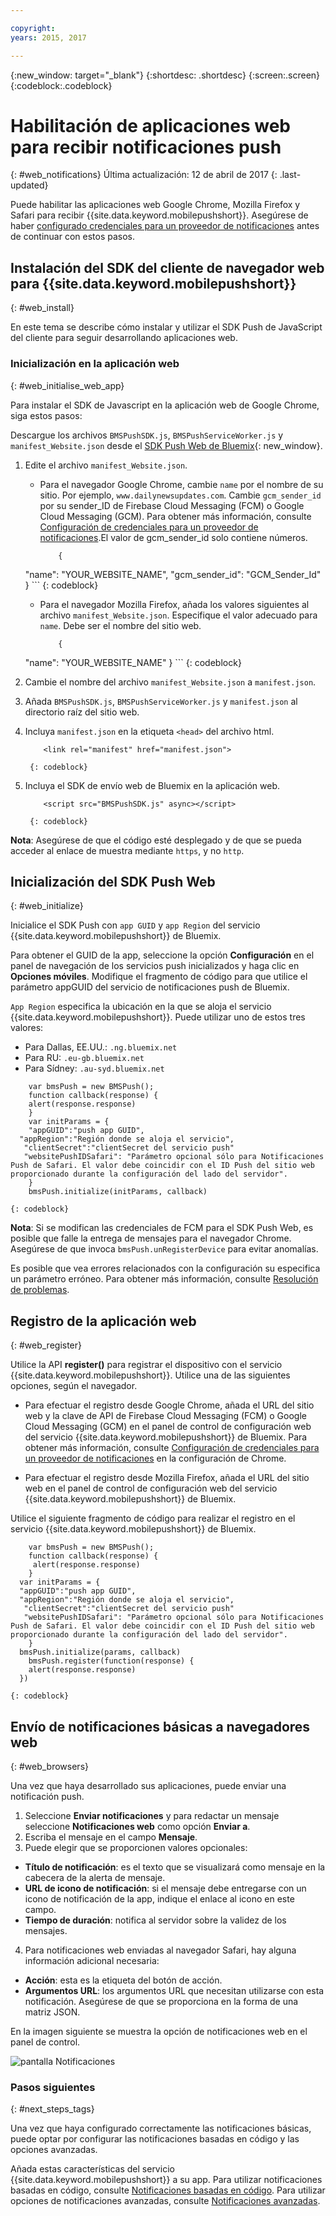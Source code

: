 ```yaml
---

copyright:
years: 2015, 2017

---
```


{:new_window: target="_blank"}
{:shortdesc: .shortdesc}
{:screen:.screen}
{:codeblock:.codeblock}

# Habilitación de aplicaciones web para recibir notificaciones push
{: #web_notifications}
Última actualización: 12 de abril de 2017
{: .last-updated}

Puede habilitar las aplicaciones web Google Chrome, Mozilla Firefox y Safari para recibir {{site.data.keyword.mobilepushshort}}. Asegúrese de haber [configurado credenciales para un proveedor de notificaciones](t__main_push_config_provider.html) antes de continuar con estos pasos.

## Instalación del SDK del cliente de navegador web para {{site.data.keyword.mobilepushshort}}
{: #web_install}

En este tema se describe cómo instalar y utilizar el SDK Push de JavaScript del cliente para seguir desarrollando aplicaciones web.

### Inicialización en la aplicación web
{: #web_initialise_web_app}

Para instalar el SDK de Javascript en la aplicación web de Google Chrome, siga estos pasos:

Descargue los archivos `BMSPushSDK.js`, `BMSPushServiceWorker.js` y `manifest_Website.json` desde el [SDK Push Web de Bluemix](https://codeload.github.com/ibm-bluemix-mobile-services/bms-clientsdk-javascript-webpush/zip/master){: new_window}.

1. Edite el archivo `manifest_Website.json`.
	- Para el navegador Google Chrome, cambie `name` por el nombre de su sitio. Por ejemplo, `www.dailynewsupdates.com`. Cambie `gcm_sender_id` por su sender_ID de Firebase Cloud Messaging (FCM) o Google Cloud Messaging (GCM). Para obtener más información, consulte [Configuración de credenciales para un proveedor de notificaciones](t__main_push_config_provider.html).El valor de gcm_sender_id solo contiene números.

		```
			{
	"name": "YOUR_WEBSITE_NAME",
  			"gcm_sender_id": "GCM_Sender_Id"
			 }
		```
    		{: codeblock}
 
	- Para el navegador Mozilla Firefox, añada los valores siguientes al archivo `manifest_Website.json`. Especifique el valor adecuado para `name`. Debe ser el nombre del sitio web.

		```
			{ 
	"name": "YOUR_WEBSITE_NAME"
			 }
		```
    		{: codeblock}

2. Cambie el nombre del archivo `manifest_Website.json` a `manifest.json`.
3. Añada `BMSPushSDK.js`, `BMSPushServiceWorker.js` y `manifest.json` al directorio raíz del sitio web.
3. Incluya `manifest.json` en la etiqueta `<head>` del archivo html.
	```
		<link rel="manifest" href="manifest.json">
	```
    	{: codeblock}
4. Incluya el SDK de envío web de Bluemix en la aplicación web.
	```
		<script src="BMSPushSDK.js" async></script>
	```
    	{: codeblock}

**Nota**: Asegúrese de que el código esté desplegado y de que se pueda acceder al enlace de muestra mediante `https`, y no `http`. 

## Inicialización del SDK Push Web 
{: #web_initialize}

Inicialice el SDK Push con `app GUID` y `app Region` del servicio {{site.data.keyword.mobilepushshort}} de Bluemix.  

Para obtener el GUID de la app, seleccione la opción **Configuración** en el panel de navegación de los servicios push inicializados y haga clic en **Opciones móviles**. Modifique el fragmento de código para que utilice el parámetro appGUID del servicio de notificaciones push de Bluemix.

`App Region` especifica la ubicación en la que se aloja el servicio {{site.data.keyword.mobilepushshort}}. Puede utilizar uno de estos tres valores:

 - Para Dallas, EE.UU.:	 `.ng.bluemix.net`
 - Para RU:			 `.eu-gb.bluemix.net`
 - Para Sídney:		 `.au-syd.bluemix.net`

```
	var bmsPush = new BMSPush();
    function callback(response) {
 	alert(response.response)
    }
  	var initParams = {
  	"appGUID":"push app GUID",
  "appRegion":"Región donde se aloja el servicio",
   "clientSecret":"clientSecret del servicio push"
   "websitePushIDSafari": "Parámetro opcional sólo para Notificaciones Push de Safari. El valor debe coincidir con el ID Push del sitio web proporcionado durante la configuración del lado del servidor".
    }
  	bmsPush.initialize(initParams, callback)
```
	{: codeblock}

**Nota**: Si se modifican las credenciales de FCM para el SDK Push Web, es posible que falle la entrega de mensajes para el navegador Chrome. Asegúrese de que invoca `bmsPush.unRegisterDevice` para evitar anomalías.

Es posible que vea errores relacionados con la configuración su especifica un parámetro erróneo. Para obtener más información, consulte [Resolución de problemas](troubleshooting.html).

## Registro de la aplicación web
{: #web_register}

Utilice la API **register()** para registrar el dispositivo con el servicio {{site.data.keyword.mobilepushshort}}. Utilice una de las siguientes opciones, según el navegador.

- Para efectuar el registro desde Google Chrome, añada el URL del sitio web y la clave de API de Firebase Cloud Messaging (FCM) o Google Cloud Messaging (GCM) en el panel de control de configuración web del servicio {{site.data.keyword.mobilepushshort}} de Bluemix. Para obtener más información, consulte [Configuración de credenciales para un proveedor de notificaciones](t__main_push_config_provider.html) en la configuración de Chrome.

- Para efectuar el registro desde Mozilla Firefox, añada el URL del sitio web en el panel de control de configuración web del servicio {{site.data.keyword.mobilepushshort}} de Bluemix.

Utilice el siguiente fragmento de código para realizar el registro en el servicio {{site.data.keyword.mobilepushshort}} de Bluemix.

```
	var bmsPush = new BMSPush();
    function callback(response) {
     alert(response.response)
    }
  var initParams = {
  "appGUID":"push app GUID",
  "appRegion":"Región donde se aloja el servicio",
   "clientSecret":"clientSecret del servicio push"
   "websitePushIDSafari": "Parámetro opcional sólo para Notificaciones Push de Safari. El valor debe coincidir con el ID Push del sitio web proporcionado durante la configuración del lado del servidor".
    }
  bmsPush.initialize(params, callback)
    bmsPush.register(function(response) {
    alert(response.response)
  })
```
    {: codeblock}


## Envío de notificaciones básicas a navegadores web
{: #web_browsers}

Una vez que haya desarrollado sus aplicaciones, puede enviar una notificación push. 

1. Seleccione **Enviar notificaciones** y para redactar un mensaje seleccione **Notificaciones web** como opción **Enviar a**. 
2. Escriba el mensaje en el campo **Mensaje**.
3. Puede elegir que se proporcionen valores opcionales:
  - **Título de notificación**: es el texto que se visualizará como mensaje en la cabecera de la alerta de mensaje.
  - **URL de icono de notificación**: si el mensaje debe entregarse con un icono de notificación de la app, indique el enlace al icono en este campo.
  - **Tiempo de duración**: notifica al servidor sobre la validez de los mensajes.
4. Para notificaciones web enviadas al navegador Safari, hay alguna información adicional necesaria:
  - **Acción**: esta es la etiqueta del botón de acción.
  - **Argumentos URL**: los argumentos URL que necesitan utilizarse con esta notificación. Asegúrese de que se proporciona en la forma de una matriz JSON. 
 
En la imagen siguiente se muestra la opción de notificaciones web en el panel de control.

  ![pantalla Notificaciones](images/DashboardWebpush.jpg)


### Pasos siguientes
{: #next_steps_tags}

Una vez que haya configurado correctamente las notificaciones básicas, puede optar por configurar las notificaciones basadas en código y las opciones avanzadas.

Añada estas características del servicio {{site.data.keyword.mobilepushshort}} a su app.
Para utilizar notificaciones basadas en código, consulte [Notificaciones basadas en código](c_tag_basednotifications.html). Para utilizar opciones de notificaciones avanzadas, consulte [Notificaciones avanzadas](t_advance_badge_sound_payload.html).






